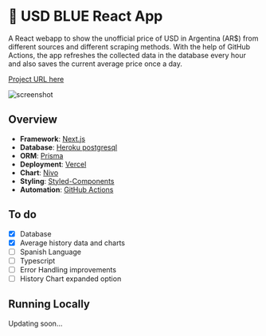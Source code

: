 # 💸 USD BLUE React App

A React webapp to show the unofficial price of USD in Argentina (AR$) from different sources and different scraping methods. With the help of GitHub Actions, the app refreshes the collected data in the database every hour and also saves the current average price once a day.

[Project URL here](https://usdblue.vercel.app)

![screenshot](http://ivanmuller.me/images/blueusd2.png)

## Overview
- **Framework**: [Next.js](https://nextjs.org/)
- **Database**: [Heroku postgresql](https://planetscale.com)
- **ORM**: [Prisma](https://prisma.io/)
- **Deployment**: [Vercel](https://vercel.com)
- **Chart**: [Nivo](https://nivo.rocks/)
- **Styling**: [Styled-Components](https://styled-components.com/)
- **Automation**: [GitHub Actions](https://github.com/features/actions)

## To do

- [x] Database
- [x] Average history data and charts
- [ ] Spanish Language
- [ ] Typescript
- [ ] Error Handling improvements
- [ ] History Chart expanded option

## Running Locally
 Updating soon...